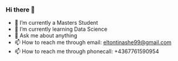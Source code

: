 ### Hi there 👋
- 🔭 I’m currently a Masters Student 
- 🌱 I’m currently learning Data Science
- 💬 Ask me about anything 
- 📫 How to reach me through email: eltontinashe99@gmail.com
- 📫 How to reach me through phonecall: +4367761590954
<!--
**ellytee/ellytee** is a ✨ _special_ ✨ repository because its `README.md` (this file) appears on your GitHub profile.

Here are some ideas to get you started:

- 🔭 I’m currently a Masters Student 
- 🌱 I’m currently learning Data Science
- 💬 Ask me about anything 
- 📫 How to reach me through email: eltontinashe99@gmail.com
- 📫 How to reach me through phonecall: +4367761590954
-->
